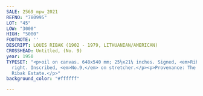 ```yaml
---
SALE: 2569_mpw_2021
REFNO: "780995"
LOT: "45"
LOW: "3000"
HIGH: "5000"
FOOTNOTE: ''
DESCRIPT: LOUIS RIBAK (1902 - 1979, LITHUANIAN/AMERICAN)
CROSSHEAD: Untitled, (No. 9)
year: 1950
TYPESET: "<p>oil on canvas. 648x540 mm; 25½x21¼ inches. Signed, <em>Ribak,</em> lower
  right. Inscribed, <em>No.9,</em> on stretcher.</p><p>Provenance: The Beatrice Mandelman
  Ribak Estate.</p>"
background_color: "#ffffff"

---
```

